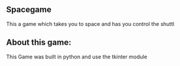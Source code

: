 ## Spacegame
This a game which takes you to space and has you control the shuttl

## About this game:
This Game was built in python and use the tkinter module 
